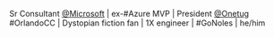 Sr Consultant [@Microsoft](https://www.microsoft.com/en-us/msservices/consulting) | ex-#Azure MVP | President [@Onetug](https://meetup.com/onetug) #OrlandoCC | Dystopian fiction fan | 1X engineer | #GoNoles | he/him
